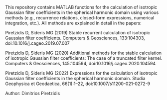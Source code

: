 This repository contains MATLAB functions for the calculation of isotropic Gaussian filter coefficients in the spherical harmonic domain using various methods (e.g., recurrence relations, closed-form expressions, numerical integration, etc.). All methods are explained in detail in the papers:

Piretzidis D, Sideris MG (2019) Stable recurrent calculation of isotropic Gaussian filter coefficients. Computers & Geosciences, 133:104303, doi:10.1016/j.cageo.2019.07.007

Piretzidis D, Sideris MG (2020) Additional methods for the stable calculation of isotropic Gaussian filter coefficients: The case of a truncated filter kernel. Computers & Geosciences, 145:104594, doi:10.1016/j.cageo.2020.104594

Piretzidis D, Sideris MG (2022) Expressions for the calculation of isotropic Gaussian filter coefficients in the spherical harmonic domain. Studia Geophysica et Geodaetica, 66(1):1–22, doi:10.1007/s11200-021-0272-9

Author: Dimitrios Piretzidis
